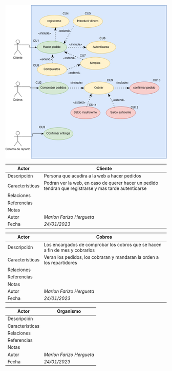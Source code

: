 ![](img/tienda.png)

| Actor | Cliente |
  |---|---|
  | Descripción  | Persona que acudira a la web a hacer pedidos  |
  | Características  | Podran ver la web, en caso de querer hacer un pedido tendran que registrarse y mas tarde autenticarse |
  | Relaciones |   |
  | Referencias | |   
  |  Notas |   |
  | Autor  | _Marlon Farizo Hergueta_ |
  |Fecha | _24/01/2023_ |

  | Actor | Cobros |
  |---|---|
  | Descripción  | Los encargados de comprobar los cobros que se hacen a fin de mes y cobrarlos |
  | Características  | Veran los pedidos, los cobraran y mandaran la orden a los repartidores |
  | Relaciones |   |
  | Referencias | |   
  |  Notas |   |
  | Autor  | _Marlon Farizo Hergueta_ |
  |Fecha | _24/01/2023_ |

  | Actor | Organismo |
  |---|---|
  | Descripción  |  |
  | Características  | |
  | Relaciones |   |
  | Referencias | |   
  |  Notas |   |
  | Autor  | _Marlon Farizo Hergueta_ |
  |Fecha | _24/01/2023_ |